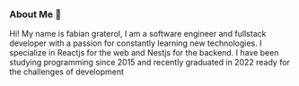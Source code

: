 ### About Me 👋

Hi! My name is fabian graterol, I am a software engineer and fullstack developer with a passion for constantly learning new technologies. I specialize in Reactjs for the web and Nestjs for the backend. I have been studying programming since 2015 and recently graduated in 2022 ready for the challenges of development

<!--
**fabiancgc12/fabiancgc12** is a ✨ _special_ ✨ repository because its `README.md` (this file) appears on your GitHub profile.

Here are some ideas to get you started:

- 🔭 I’m currently working on ...
- 🌱 I’m currently learning ...
- 👯 I’m looking to collaborate on ...
- 🤔 I’m looking for help with ...
- 💬 Ask me about ...
- 📫 How to reach me: ...
- 😄 Pronouns: ...
- ⚡ Fun fact: ...
-->
